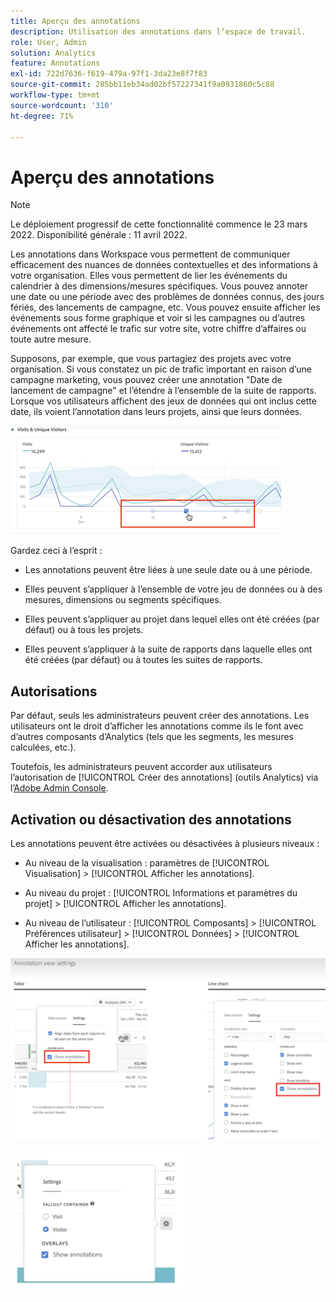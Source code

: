 ```yaml
---
title: Aperçu des annotations
description: Utilisation des annotations dans l’espace de travail.
role: User, Admin
solution: Analytics
feature: Annotations
exl-id: 722d7636-f619-479a-97f1-3da23e8f7f83
source-git-commit: 285bb11eb34ad02bf57227341f9a0931860c5c88
workflow-type: tm+mt
source-wordcount: '310'
ht-degree: 71%

---
```


# Aperçu des annotations

>[!NOTE]
>
>Le déploiement progressif de cette fonctionnalité commence le 23 mars 2022. Disponibilité générale : 11 avril 2022.

Les annotations dans Workspace vous permettent de communiquer efficacement des nuances de données contextuelles et des informations à votre organisation. Elles vous permettent de lier les événements du calendrier à des dimensions/mesures spécifiques. Vous pouvez annoter une date ou une période avec des problèmes de données connus, des jours fériés, des lancements de campagne, etc. Vous pouvez ensuite afficher les événements sous forme graphique et voir si les campagnes ou d’autres événements ont affecté le trafic sur votre site, votre chiffre d’affaires ou toute autre mesure.

Supposons, par exemple, que vous partagiez des projets avec votre organisation. Si vous constatez un pic de trafic important en raison d’une campagne marketing, vous pouvez créer une annotation &quot;Date de lancement de campagne&quot; et l’étendre à l’ensemble de la suite de rapports. Lorsque vos utilisateurs affichent des jeux de données qui ont inclus cette date, ils voient l’annotation dans leurs projets, ainsi que leurs données.

![](assets/multi-day.png)

Gardez ceci à l’esprit :

* Les annotations peuvent être liées à une seule date ou à une période.

* Elles peuvent s’appliquer à l’ensemble de votre jeu de données ou à des mesures, dimensions ou segments spécifiques.

* Elles peuvent s’appliquer au projet dans lequel elles ont été créées (par défaut) ou à tous les projets.

* Elles peuvent s’appliquer à la suite de rapports dans laquelle elles ont été créées (par défaut) ou à toutes les suites de rapports.

## Autorisations

Par défaut, seuls les administrateurs peuvent créer des annotations. Les utilisateurs ont le droit d’afficher les annotations comme ils le font avec d’autres composants d’Analytics (tels que les segments, les mesures calculées, etc.).

Toutefois, les administrateurs peuvent accorder aux utilisateurs l’autorisation de [!UICONTROL Créer des annotations] (outils Analytics) via l’[Adobe Admin Console](https://experienceleague.adobe.com/docs/analytics/admin/admin-console/permissions/analytics-tools.html?lang=fr).

## Activation ou désactivation des annotations

Les annotations peuvent être activées ou désactivées à plusieurs niveaux :

* Au niveau de la visualisation : paramètres de [!UICONTROL Visualisation] > [!UICONTROL Afficher les annotations].

* Au niveau du projet : [!UICONTROL Informations et paramètres du projet] > [!UICONTROL Afficher les annotations].

* Au niveau de l’utilisateur : [!UICONTROL Composants] > [!UICONTROL Préférences utilisateur] > [!UICONTROL Données] > [!UICONTROL Afficher les annotations].

![](assets/show-ann.png)

![](assets/show-ann2.png)
